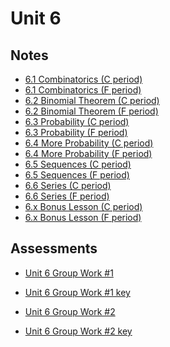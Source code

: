 # Unit 6

## Notes

- <a href="../notes/PCHA_6.1_Combinatorics_C.pdf">6.1 Combinatorics (C period)</a>
- <a href="../notes/PCHA_6.1_Combinatorics_F.pdf">6.1 Combinatorics (F period)</a>
- <a href="../notes/PCHA_6.2_BinomialTheorem_C.pdf">6.2 Binomial Theorem (C period)</a>
- <a href="../notes/PCHA_6.2_BinomialTheorem_F.pdf">6.2 Binomial Theorem (F period)</a>
- <a href="../notes/PCHA_6.3_Probability_C.pdf">6.3 Probability (C period)</a>
- <a href="../notes/PCHA_6.3_Probability_F.pdf">6.3 Probability (F period)</a>
- <a href="../notes/PCHA_6.4_MoreProbability_C.pdf">6.4 More Probability (C period)</a>
- <a href="../notes/PCHA_6.4_MoreProbability_F.pdf">6.4 More Probability (F period)</a>
- <a href="../notes/PCHA_6.5_Sequences_C.pdf">6.5 Sequences (C period)</a>
- <a href="../notes/PCHA_6.5_Sequences_F.pdf">6.5 Sequences (F period)</a>
- <a href="../notes/PCHA_6.6_Series_C.pdf">6.6 Series (C period)</a>
- <a href="../notes/PCHA_6.6_Series_F.pdf">6.6 Series (F period)</a>
- <a href="../notes/PCHA_6.x_BonusLesson_C.pdf">6.x Bonus Lesson (C period)</a>
- <a href="../notes/PCHA_6.x_BonusLesson_F.pdf">6.x Bonus Lesson (F period)</a>

## Assessments

- <a href="../assessments/pcha_unit6_group_1.pdf">Unit 6 Group Work #1</a>
- <a href="../assessments/pcha_unit6_group_1_key.pdf">Unit 6 Group Work #1 key</a>

- <a href="../assessments/pcha_unit6_group_2.pdf">Unit 6 Group Work #2</a>
- <a href="../assessments/pcha_unit6_group_2_key.pdf">Unit 6 Group Work #2 key</a>
